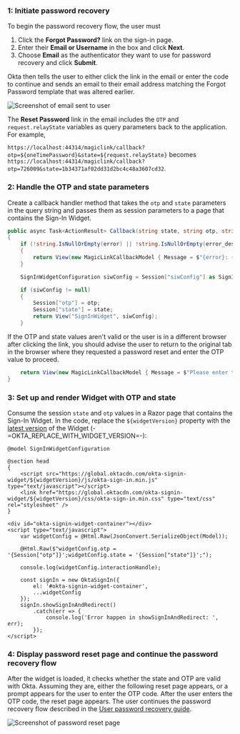 ### 1: Initiate password recovery

To begin the password recovery flow, the user must

1. Click the **Forgot Password?** link on the sign-in page.
2. Enter their **Email or Username** in the box and click **Next**.
3. Choose **Email** as the authenticator they want to use for password recovery and click **Submit**.

Okta then tells the user to either click the link in the email or enter the code to continue and sends an email to their email address matching the Forgot Password template that was altered earlier.

<div class="common-image-format">

![Screenshot of email sent to user](/img/advanced-use-cases/custom-pwd-recovery-custom-email.png "Password Recovery Email")

</div>

The **Reset Password** link in the email includes the `OTP` and `request.relayState` variables as query parameters back to the application. For example,

`https://localhost:44314/magiclink/callback?otp=${oneTimePassword}&state=${request.relayState}` becomes `https://localhost:44314/magiclink/callback?otp=726009&state=1b34371af02dd31d2bc4c48a3607cd32`.

### 2: Handle the OTP and state parameters

Create a callback handler method that takes the `otp` and `state` parameters in the query string and passes them as session parameters to a page that contains the Sign-In Widget.

```csharp
public async Task<ActionResult> Callback(string state, string otp, string error = null, string error_description = null)
{
    if (!string.IsNullOrEmpty(error) || !string.IsNullOrEmpty(error_description))
    {
        return View(new MagicLinkCallbackModel { Message = $"{error}: {error_description}" });
    }

    SignInWidgetConfiguration siwConfig = Session["siwConfig"] as SignInWidgetConfiguration;

    if (siwConfig != null)
    {
        Session["otp"] = otp;
        Session["state"] = state;
        return View("SignInWidget", siwConfig);
    }
```

If the OTP and state values aren't valid or the user is in a different browser after clicking the link, you should advise the user to return to the original tab in the browser where they requested a password reset and enter the OTP value to proceed.

```csharp
    return View(new MagicLinkCallbackModel { Message = $"Please enter the OTP '{otp}' in the original browser tab to finish the flow." });
}
```

### 3: Set up and render Widget with OTP and state

Consume the session `state` and `otp` values in a Razor page that contains the Sign-In Widget. In the code, replace the `${widgetVersion}` property with the [latest version](https://github.com/okta/okta-signin-widget/releases/) of the Widget (-=OKTA_REPLACE_WITH_WIDGET_VERSION=-):

```razor
@model SignInWidgetConfiguration

@section head
{
    <script src="https://global.oktacdn.com/okta-signin-widget/${widgetVersion}/js/okta-sign-in.min.js" type="text/javascript"></script>
    <link href="https://global.oktacdn.com/okta-signin-widget/${widgetVersion}/css/okta-sign-in.min.css" type="text/css" rel="stylesheet" />
}

<div id="okta-signin-widget-container"></div>
<script type="text/javascript">
    var widgetConfig = @Html.Raw(JsonConvert.SerializeObject(Model));

    @Html.Raw($"widgetConfig.otp = '{Session["otp"]}';widgetConfig.state = '{Session["state"]}';");

    console.log(widgetConfig.interactionHandle);

    const signIn = new OktaSignIn({
        el: '#okta-signin-widget-container',
        ...widgetConfig
    });
    signIn.showSignInAndRedirect()
        .catch(err => {
            console.log('Error happen in showSignInAndRedirect: ', err);
        });
</script>
```

### 4: Display password reset page and continue the password recovery flow

After the widget is loaded, it checks whether the state and OTP are valid with Okta. Assuming they are, either the following reset page appears, or a prompt appears for the user to enter the OTP code. After the user enters the OTP code, the reset page appears. The user continues the password recovery flow described in the [User password recovery guide](/docs/guides/oie-embedded-sdk-use-case-pwd-recovery-mfa/aspnet/main/).

<div class="common-image-format bordered-image">

![Screenshot of password reset page](/img/advanced-use-cases/dotnet-custom-pwd-recovery-custom-siw-reset-pwd-page.png "Password Reset Page")

</div>
